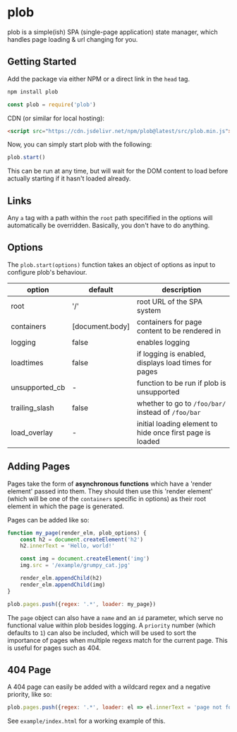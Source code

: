 # plob

plob is a simple(ish) SPA (single-page application) state manager, which handles page loading & url changing for you.

## Getting Started

Add the package via either NPM or a direct link in the `head` tag.

```sh
npm install plob
```

```js
const plob = require('plob')
```

CDN (or similar for local hosting):

```html
<script src="https://cdn.jsdelivr.net/npm/plob@latest/src/plob.min.js"></script>
```

Now, you can simply start plob with the following:

```js
plob.start()
```

This can be run at any time, but will wait for the DOM content to load before actually starting if it hasn't loaded already.

## Links

Any `a` tag with a path within the `root` path specifified in the options will automatically be overridden. Basically, you don't have to do anything.

## Options

The `plob.start(options)` function takes an object of options as input to configure plob's behaviour.

option | default | description
------ | ------- | -----------
root | '/' | root URL of the SPA system
containers | [document.body] | containers for page content to be rendered in
logging | false | enables logging
loadtimes | false | if logging is enabled, displays load times for pages
unsupported_cb | - | function to be run if plob is unsupported
trailing_slash | false | whether to go to `/foo/bar/` instead of `/foo/bar`
load_overlay | - | initial loading element to hide once first page is loaded

## Adding Pages

Pages take the form of **asynchronous functions** which have a 'render element' passed into them. They should then use this 'render element' (which will be one of the `containers` specific in options) as their root element in which the page is generated.

Pages can be added like so:

```js
function my_page(render_elm, plob_options) {
    const h2 = document.createElement('h2')
    h2.innerText = 'Hello, world!'

    const img = document.createElement('img')
    img.src = '/example/grumpy_cat.jpg'

    render_elm.appendChild(h2)
    render_elm.appendChild(img)
}

plob.pages.push({regex: '.*', loader: my_page})
```

The `page` object can also have a `name` and an `id` parameter, which serve no functional value within plob besides logging. A `priority` number (which defaults to `1`) can also be included, which will be used to sort the importance of pages when multiple regexs match for the current page. This is useful for pages such as 404.

## 404 Page

A 404 page can easily be added with a wildcard regex and a negative priority, like so:

```js
plob.pages.push({regex: '.*', loader: el => el.innerText = 'page not found', priority: -1})
```

See `example/index.html` for a working example of this.
